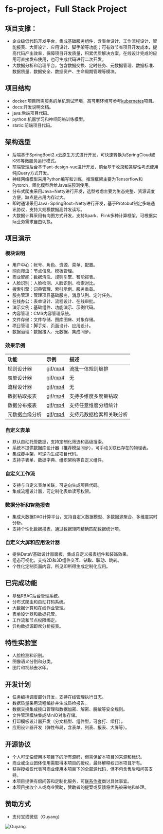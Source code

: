 # fs-project，Full Stack Project

## 项目支撑：
- 企业级低代码开发平台，集成基础服务组件，含表单设计、工作流程设计、智能报表、大屏设计、应用设计、脚手架等功能；可有效节省项目开发成本，提高代码产出效率，保障项目开发质量，积累优质解决方案。在线设计完成的应用可直接发布使用，也可生成代码进行二次开发。
- 大数据分析和治理平台，包含数据交换、定时任务、元数据管理、数据标准、数据质量、数据安全、数据资产、生命周期管理等模块。

## 项目结构
- docker:项目所需服务的单机测试环境，高可用环境可参考[kubernetes](https://github.com/iisquare/kubernetes)项目。
- docs:开发说明文档。
- java:后端项目代码。
- python:机器学习和神经网络训练模型。
- static:前端项目代码。

## 架构选型
- 后端基于SpringBoot2.x云原生方式进行开发，可快速转换为SpringCloud或K8S等微服务运行模式。
- 前端管理后台基于ant-design-vue进行开发，前台基于收录和兼容性考虑使用纯jQuery方式开发。
- 神经网络模型采用Python编写和训练，推理框架主要为Tensorflow和Pytorch，固化模型后给Java端预测使用。
- 分布式爬虫采用Java+Netty进行开发，选型考虑主要为生态完整、资源调度方便，缺点是占用内存过大。
- 即时通讯采用Java+SpringBoot+Netty进行开发，基于Protobuf制定多端通讯协议，支持大规模数据高并发读写。
- 大数据计算采用有向图方式开发，支持Spark、Flink多种计算框架，可根据实际业务需求自由切换。

## 项目演示

### 模块说明

- 用户中心：帐号、角色、资源、菜单、配置。
- 网页爬虫：节点信息、模板管理。
- 商业智能：数据清洗、规则引擎、智能报表。
- 人脸识别：人脸检测、人脸识别、检索对比。
- 搜索引擎：词典管理、索引示例、服务重载。
- 服务管理：管理项目基础服务，消息队列、定时任务。
- 在线办公：表单设计、流程设计、在线审批。
- 演示实例：基础组件、功能演示、示例代码。
- 内容管理：CMS内容管理系统。
- 文件存储：文件存储、图库图床、对象存储。
- 项目管理：脚手架、页面设计、应用设计。
- 数据治理：数据接入、元数据、集成同步。

### 效果示例

| 功能 | 示例 | 描述 |
| :----- | :----- | :----- |
| 规则设计器 | [gif](https://raw.githubusercontent.com/iisquare/fs-project-resource/main/static/demo/bi-dag-diagram.gif)/[mp4](https://raw.githubusercontent.com/iisquare/fs-project-resource/main/static/demo/bi-dag-diagram.mp4) | 流批一体规则编排 |
| 表单设计器 | [gif](https://raw.githubusercontent.com/iisquare/fs-project-resource/main/static/demo/oa-form-design.gif)/[mp4](https://raw.githubusercontent.com/iisquare/fs-project-resource/main/static/demo/oa-form-design.mp4) | 无 |
| 流程设计器 | [gif](https://raw.githubusercontent.com/iisquare/fs-project-resource/main/static/demo/oa-flow-design.gif)/[mp4](https://raw.githubusercontent.com/iisquare/fs-project-resource/main/static/demo/oa-flow-design.mp4) | 无 |
| 数据钻取报表 | [gif](https://raw.githubusercontent.com/iisquare/fs-project-resource/main/static/demo/bi-drill-table.gif)/[mp4](https://raw.githubusercontent.com/iisquare/fs-project-resource/main/static/demo/bi-drill-table.mp4) | 支持多维度多度量钻取 |
| 数据分布报表 | [gif](https://raw.githubusercontent.com/iisquare/fs-project-resource/main/static/demo/bi-distribution-table.gif)/[mp4](https://raw.githubusercontent.com/iisquare/fs-project-resource/main/static/demo/bi-distribution-table.mp4) | 支持任意维度分组统计 |
| 元数据血缘分析 | [gif](https://raw.githubusercontent.com/iisquare/fs-project-resource/main/static/demo/govern-meta-blood.gif)/[mp4](https://raw.githubusercontent.com/iisquare/fs-project-resource/main/static/demo/govern-meta-blood.mp4) | 支持元数据检索和关联分析 |

### 自定义表单
- 默认自动托管数据，支持定制化筛选和高级搜索。
- 系统不提供数据库设计器（推荐模型同步），可手动关联已存在的物理表。
- 集成脚手架，可逆向生成项目代码。
- 支持子表单、数据字典、组织架构等自定义组件。

### 自定义工作流
- 支持与自定义表单关联，可逆向生成项目代码。
- 集成流程设计器，可定制化表单读写权限。

### 数据分析和智能报表
- 集成大数据DAG计算平台，支持自定义数据模型、多数据源聚合、多维度实时分析。
- 支持个性化数据报表，通过数据矩阵精确匹配数据统计项。

### 自定义大屏和应用设计器
- 提供DataV基础设计器面板，集成自定义报表组件和装饰效果。
- 组态可视化，支持2D和3D组件交互、钻取、联动、跳转。
- 个性化定制页面内容，所见即所得生成定制化应用。

## 已完成功能
- 基础RBAC后台管理系统。
- 分布式爬虫和自动打码系统。
- 大数据计算和在线作业管理。
- 表单设计器和数据托管。
- 工作流和节点权限绑定。
- 异构数据源即席分析报表。

## 特性实验室
- 人脸检测和识别。
- 图像语义分割和分类。
- 图片和视频去水印。

## 开发计划
- 任务编排调度部分开发，支持在线管理执行日志。
- 数据质量采用流程编排并生成质检报告。
- 数据交换集成接口管理和数据加密、解密、脱敏等安全规则。
- 文件管理模块集成MinIO对象存储。
- 打印模板设计器开发（分文档型、组件型，可套打、续打）。
- 应用设计器开发（弹性布局，含表单、列表、报表、大屏等）。

## 开源协议

- 个人可无偿使用本项目下的所有源码，但需保留本项目的来源和标识。
- 商业或企业团体使用需取得本项目的授权，最终解释权归本项目所有。
- 获得授权仅代表可商业使用本项目下的全部源代码，但不包含售后和问答支持。
- 本项目提供有偿问答和定制化服务，可[联系作者](mailto:iisquare@163.com)商讨具体事宜。
- 本项目接收个人或商业赞助，赞助者的提案或反馈将优先被采纳和处理。

## 赞助方式

- 支付宝或微信（Ouyang）

![Ouyang](./static/resources/images/sponsor/alipay-and-wechat.jpg)
